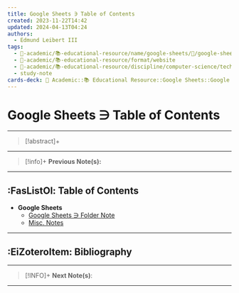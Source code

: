 ```yaml
---
title: Google Sheets ∋ Table of Contents
created: 2023-11-22T14:42
updated: 2024-04-13T04:24
authors:
  - Edmund Leibert III
tags:
  - 🔴-academic/📚-educational-resource/name/google-sheets/🔖/google-sheets-∋-table-of-contents
  - 🔴-academic/📚-educational-resource/format/website
  - 🔴-academic/📚-educational-resource/discipline/computer-science/technology/google-drive/google-sheets
  - study-note
cards-deck: 🔴 Academic::📚 Educational Resource::Google Sheets::Google Sheets ∋ Table of Contents
---
```


# Google Sheets ∋ Table of Contents

---

> [!abstract]+ 
> 

---

> [!info]+ 
> **Previous Note(s):**

---

## :FasListOl: Table of Contents

- **Google Sheets**
	- [Google Sheets ∋ Folder Note](the-vault/src/🔴%20Academic/📚%20Educational%20resource/Google%20Sheets/Google%20Sheets%20∋%20Folder%20Note.md)
	- [Misc. Notes](the-vault/src/🔴%20Academic/📚%20Educational%20resource/Google%20Sheets/Misc.%20Notes.md)

---

## :EiZoteroItem: Bibliography

---

> [!INFO]+ 
> **Next Note(s)**:
> 

---


